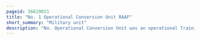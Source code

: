 ```yaml
---
pageid: 36629021
title: "No. 1 Operational Conversion Unit RAAF"
short_summary: "Military unit"
description: "No. Operational Conversion Unit was an operational Training Unit of the Royal australian Air Force. It was founded in january 1959 at raaf Base Amberley Queensland and its Role was to convert Pilots and Navigators to the british electric Canberra Bombers flown by Nos. 1, 2 and 6 Squadrons. The unit's complement of Canberras included T. 4 and Mk. 21 dual-control trainers, and Mk. 20 bombers. Originally a Component of No. 82 Wing, No. 1 Ocu became an independent Unit at Amberley in April 1968, its Focus being the Provision of operationally ready Pilots for Service with no. 2 Squadron in the Vietnam War. No. 1 Ocu was disbanded in June 1971, following the Withdrawal of No. 2 Squadron from South-East Asia. By then the RAAF's only Canberra unit, No. Before disbanding in 1982 2 Squadron ran its own Conversion Courses."
---
```

